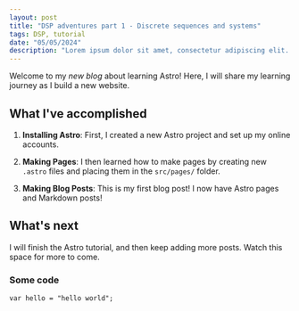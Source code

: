 ```yaml
---
layout: post
title: "DSP adventures part 1 - Discrete sequences and systems"
tags: DSP, tutorial
date: "05/05/2024"
description: "Lorem ipsum dolor sit amet, consectetur adipiscing elit. Etiam volutpat venenatis lorem eu molestie. Praesent sagittis ultricies mi ut dictum. Quisque in rhoncus ex. Sed rhoncus feugiat ornare."
---
```

Welcome to my _new blog_ about learning Astro! Here, I will share my learning journey as I build a new website.

## What I've accomplished

1. **Installing Astro**: First, I created a new Astro project and set up my online accounts.

2. **Making Pages**: I then learned how to make pages by creating new `.astro` files and placing them in the `src/pages/` folder.

3. **Making Blog Posts**: This is my first blog post! I now have Astro pages and Markdown posts!

## What's next

I will finish the Astro tutorial, and then keep adding more posts. Watch this space for more to come.

### Some code
```
var hello = "hello world";
```